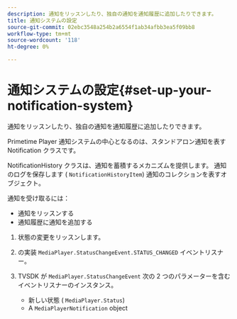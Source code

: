 ```yaml
---
description: 通知をリッスンしたり、独自の通知を通知履歴に追加したりできます。
title: 通知システムの設定
source-git-commit: 02ebc3548a254b2a6554f1ab34afbb3ea5f09bb8
workflow-type: tm+mt
source-wordcount: '118'
ht-degree: 0%

---
```


# 通知システムの設定{#set-up-your-notification-system}

通知をリッスンしたり、独自の通知を通知履歴に追加したりできます。

Primetime Player 通知システムの中心となるのは、スタンドアロン通知を表す Notification クラスです。

NotificationHistory クラスは、通知を蓄積するメカニズムを提供します。 通知のログを保存します ( `NotificationHistoryItem`) 通知のコレクションを表すオブジェクト。

通知を受け取るには：

* 通知をリッスンする
* 通知履歴に通知を追加する

1. 状態の変更をリッスンします。
1. の実装 `MediaPlayer.StatusChangeEvent.STATUS_CHANGED` イベントリスナー。
1. TVSDK が `MediaPlayer.StatusChangeEvent` 次の 2 つのパラメーターを含むイベントリスナーのインスタンス。

   * 新しい状態 ( `MediaPlayer.Status`)
   * A `MediaPlayerNotification` object
